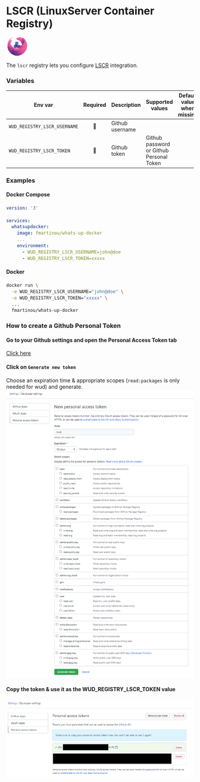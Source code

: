 # LSCR (LinuxServer Container Registry)
![logo](linuxserver.png)

The `lscr` registry lets you configure [LSCR](https://fleet.linuxserver.io/) integration.

### Variables

| Env var                      |   Required    | Description     | Supported values                         | Default value when missing |
|------------------------------|:-------------:|-----------------|------------------------------------------|----------------------------| 
| `WUD_REGISTRY_LSCR_USERNAME` | :red_circle:  | Github username |                                          |                            |
| `WUD_REGISTRY_LSCR_TOKEN`    | :red_circle:  | Github token    | Github password or Github Personal Token |                            |

### Examples

<!-- tabs:start -->
#### **Docker Compose**
```yaml
version: '3'

services:
  whatsupdocker:
    image: fmartinou/whats-up-docker
    ...
    environment:
      - WUD_REGISTRY_LSCR_USERNAME=john@doe
      - WUD_REGISTRY_LSCR_TOKEN=xxxxx 
```
#### **Docker**
```bash
docker run \
  -e WUD_REGISTRY_LSCR_USERNAME="john@doe" \
  -e WUD_REGISTRY_LSCR_TOKEN="xxxxx" \
  ...
  fmartinou/whats-up-docker
```
<!-- tabs:end -->

### How to create a Github Personal Token
#### Go to your Github settings and open the Personal Access Token tab
[Click here](https://github.com/settings/tokens)

#### Click on `Generate new token`
Choose an expiration time & appropriate scopes (`read:packages` is only needed for wud) and generate.
![image](lscr_01.png)

#### Copy the token & use it as the WUD_REGISTRY_LSCR_TOKEN value
![image](lscr_02.png)
